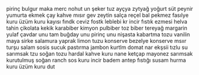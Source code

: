 pirinç
bulgur
maka
merc
nohut
un
şeker
tuz
ayçya
zytyağ
yoğurt
süt
peynir
yumurta
ekmek
çay
kahve
mısır gev
zeytin
salça 
reçel 
bal
pekmez
fasılye
kuru üzüm
kuru kayısı
fındk
ceviz
fostk
leblebi
kr incir
fıstık ezmesi
helva 
tahin
çikolata
kekik
karabiber
kimyon
pulbiber
toz biber
tereyağ
margarin 
yulaf
çavdar unu
tam buğday unu
pirinç unu
nişasta
kabartma tozu 
vanilin
maya
sirke
salamura yaprak
limon tuzu
konserve bezelye
konserve msıır
turşu
salam
sosis
sucuk 
pastırma
jambon
kurtlm domat
nar ekşsii
tızlu su
sarımsak tzu
soğan tozu
hardal
kahve
kuru nane
ketçap 
mayonez
sarımsak
kurutulmuş soğan
ranch sos
kuru incir
badem
antep fıstığı
susam
hurma
kuru üzüm
kuru dut
